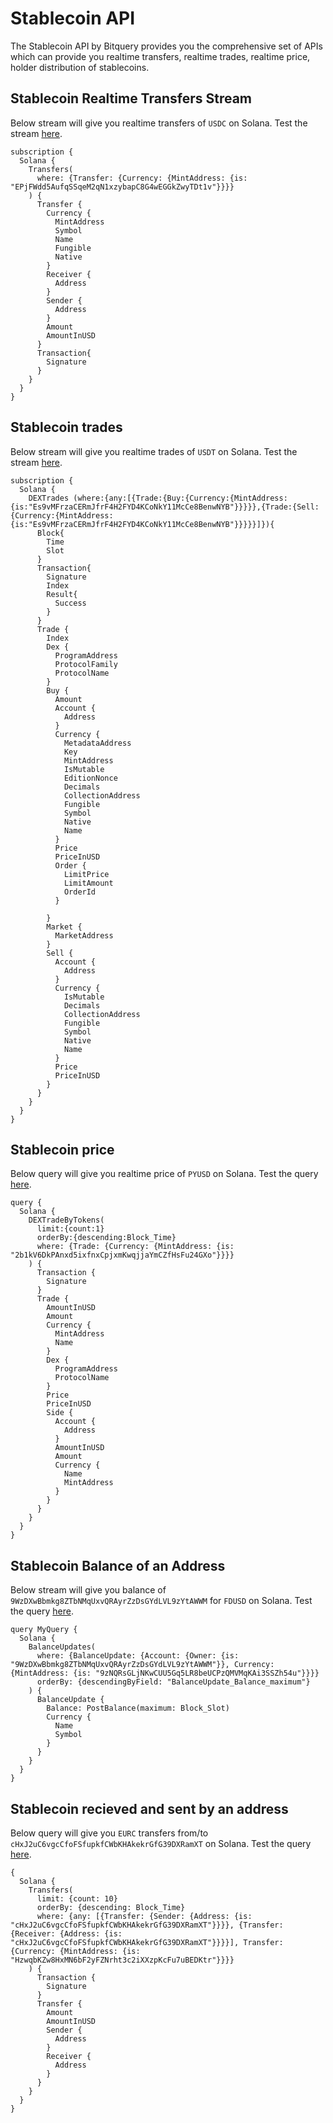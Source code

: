 # Stablecoin API

The Stablecoin API by Bitquery provides you the comprehensive set of APIs which can provide you realtime transfers, realtime trades, realtime price, holder distribution of stablecoins.

## Stablecoin Realtime Transfers Stream

Below stream will give you realtime transfers of `USDC` on Solana. Test the stream [here](https://ide.bitquery.io/stablecoin-transfers-websocket).

```
subscription {
  Solana {
    Transfers(
      where: {Transfer: {Currency: {MintAddress: {is: "EPjFWdd5AufqSSqeM2qN1xzybapC8G4wEGGkZwyTDt1v"}}}}
    ) {
      Transfer {
        Currency {
          MintAddress
          Symbol
          Name
          Fungible
          Native
        }
        Receiver {
          Address
        }
        Sender {
          Address
        }
        Amount
        AmountInUSD
      }
      Transaction{
        Signature
      }
    }
  }
}
```

## Stablecoin trades

Below stream will give you realtime trades of `USDT` on Solana. Test the stream [here](https://ide.bitquery.io/solana-trades-subscription_10_1).

```
subscription {
  Solana {
    DEXTrades (where:{any:[{Trade:{Buy:{Currency:{MintAddress:{is:"Es9vMFrzaCERmJfrF4H2FYD4KCoNkY11McCe8BenwNYB"}}}}},{Trade:{Sell:{Currency:{MintAddress:{is:"Es9vMFrzaCERmJfrF4H2FYD4KCoNkY11McCe8BenwNYB"}}}}}]}){
      Block{
        Time
        Slot
      }
      Transaction{
        Signature
        Index
        Result{
          Success
        }
      }
      Trade {
        Index
        Dex {
          ProgramAddress
          ProtocolFamily
          ProtocolName
        }
        Buy {
          Amount
          Account {
            Address
          }
          Currency {
            MetadataAddress
            Key
            MintAddress
            IsMutable
            EditionNonce
            Decimals
            CollectionAddress
            Fungible
            Symbol
            Native
            Name
          }
          Price
          PriceInUSD
          Order {
            LimitPrice
            LimitAmount
            OrderId
          }

        }
        Market {
          MarketAddress
        }
        Sell {
          Account {
            Address
          }
          Currency {
            IsMutable
            Decimals
            CollectionAddress
            Fungible
            Symbol
            Native
            Name
          }
          Price
          PriceInUSD
        }
      }
    }
  }
}
```

## Stablecoin price

Below query will give you realtime price of `PYUSD` on Solana. Test the query [here](https://ide.bitquery.io/Get-Latest-Price-of-a-stablecoin-in-USD).

```
query {
  Solana {
    DEXTradeByTokens(
      limit:{count:1}
      orderBy:{descending:Block_Time}
      where: {Trade: {Currency: {MintAddress: {is: "2b1kV6DkPAnxd5ixfnxCpjxmKwqjjaYmCZfHsFu24GXo"}}}}
    ) {
      Transaction {
        Signature
      }
      Trade {
        AmountInUSD
        Amount
        Currency {
          MintAddress
          Name
        }
        Dex {
          ProgramAddress
          ProtocolName
        }
        Price
        PriceInUSD
        Side {
          Account {
            Address
          }
          AmountInUSD
          Amount
          Currency {
            Name
            MintAddress
          }
        }
      }
    }
  }
}
```

## Stablecoin Balance of an Address

Below stream will give you balance of `9WzDXwBbmkg8ZTbNMqUxvQRAyrZzDsGYdLVL9zYtAWWM` for `FDUSD` on Solana. Test the query [here](https://ide.bitquery.io/FDUSD-balance-of-an-address).

```
query MyQuery {
  Solana {
    BalanceUpdates(
      where: {BalanceUpdate: {Account: {Owner: {is: "9WzDXwBbmkg8ZTbNMqUxvQRAyrZzDsGYdLVL9zYtAWWM"}}, Currency: {MintAddress: {is: "9zNQRsGLjNKwCUU5Gq5LR8beUCPzQMVMqKAi3SSZh54u"}}}}
      orderBy: {descendingByField: "BalanceUpdate_Balance_maximum"}
    ) {
      BalanceUpdate {
        Balance: PostBalance(maximum: Block_Slot)
        Currency {
          Name
          Symbol
        }
      }
    }
  }
}

```

## Stablecoin recieved and sent by an address

Below query will give you `EURC` transfers from/to `cHxJ2uC6vgcCfoFSfupkfCWbKHAkekrGfG39DXRamXT` on Solana. Test the query [here]().

```
{
  Solana {
    Transfers(
      limit: {count: 10}
      orderBy: {descending: Block_Time}
      where: {any: [{Transfer: {Sender: {Address: {is: "cHxJ2uC6vgcCfoFSfupkfCWbKHAkekrGfG39DXRamXT"}}}}, {Transfer: {Receiver: {Address: {is: "cHxJ2uC6vgcCfoFSfupkfCWbKHAkekrGfG39DXRamXT"}}}}], Transfer: {Currency: {MintAddress: {is: "HzwqbKZw8HxMN6bF2yFZNrht3c2iXXzpKcFu7uBEDKtr"}}}}
    ) {
      Transaction {
        Signature
      }
      Transfer {
        Amount
        AmountInUSD
        Sender {
          Address
        }
        Receiver {
          Address
        }
      }
    }
  }
}
```

